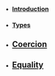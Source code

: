* ### [Introduction](./md/introduction.md)
* ### [Types](./md/types.md)
* ## [Coercion](./md/Coercion.md)
* ## [Equality](./md/equality.md)